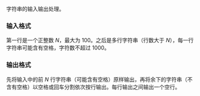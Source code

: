 字符串的输入输出处理。

### 输入格式

第一行是一个正整数 $N$，最大为 $100$。之后是多行字符串（行数大于 $N$），每一行字符串可能含有空格，字符数不超过 $1000$。

### 输出格式

先将输入中的前 $N$ 行字符串（可能含有空格）原样输出，再将余下的字符串（不含有空格）以空格或回车分割依次按行输出。每行输出之间输出一个空行。
